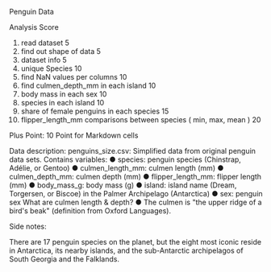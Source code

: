 Penguin Data


Analysis	Score
1.	read dataset	5
2.	find out shape of data	5
3.	dataset info	5
4.	unique Species	10
5.	find NaN values per columns	10
6.	find culmen_depth_mm in each island	10
7.	body mass in each sex	10
8.	species in each island	10
9.	share of female penguins in each species	15
10.	flipper_length_mm comparisons between species ( min, max, mean )	20


Plus Point:
10 Point for Markdown cells



Data description:
penguins_size.csv: Simplified data from original penguin data sets. Contains variables:
●	species: penguin species (Chinstrap, Adélie, or Gentoo)
●	culmen_length_mm: culmen length (mm)
●	culmen_depth_mm: culmen depth (mm)
●	flipper_length_mm: flipper length (mm)
●	body_mass_g: body mass (g)
●	island: island name (Dream, Torgersen, or Biscoe) in the Palmer Archipelago (Antarctica)
●	sex: penguin sex
What are culmen length & depth?
●	The culmen is "the upper ridge of a bird's beak" (definition from Oxford Languages).

Side notes:

There are 17 penguin species on the planet, but the eight most iconic reside in Antarctica, its nearby islands, and the sub-Antarctic archipelagos of South Georgia and the Falklands.
